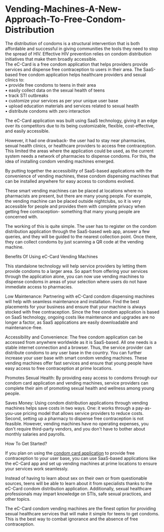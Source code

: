 # Vending-Machines-A-New-Approach-To-Free-Condom-Distribution
The distribution of condoms is a structural intervention that is both affordable and successful in giving communities the tools they need to stop the spread of HIV. Effective HIV prevention relies on condom distribution initiatives that make them broadly accessible.<br>
The eC-Card is a free condom application that helps providers provide services and dispense free contraception to users in their area. The SaaS-based free condom application helps healthcare providers and sexual clinics to:<br>
•	provide free condoms to teens in their area<br>
•	easily collect data on the sexual health of teens<br>
•	track STI outbreaks<br>
•	customize your services as per your unique user base<br>
•	upload education materials and services related to sexual health<br>
•	distribute condoms with zero interaction<br>

The eC-Card application was built using SaaS technology, giving it an edge over its competitors due to its being customizable, flexible, cost-effective, and easily accessible. <br>

However, it had one drawback- the user had to stay near pharmacies, sexual health clinics, or healthcare providers to access free contraception. This limited the areas where the application could be used, as the current system needs a network of pharmacies to dispense condoms. For this, the idea of installing condom vending machines emerged. <br>

By putting together the accessibility of SaaS-based applications with the convenience of vending machines, these condom dispensing machines that can be installed anywhere for easy access to condoms evolved. <br>

These smart vending machines can be placed at locations where no pharmacists are present, but there are many young people. For example, the vending machine can be placed outside nightclubs, so it is very accessible for people and provides them with complete privacy when getting free contraception- something that many young people are concerned with. <br>

The working of this is quite simple. The user has to register on the condom distribution application through the SaaS-based web app, answer a few queries, and they will be guided to the nearest collection point. Once there, they can collect condoms by just scanning a QR code at the vending machine. <br>

Benefits Of Using eC-Card Vending Machines <br>

This standalone technology will help service providers by letting them provide condoms to a larger area. So apart from offering your services through the application alone, you can now use vending machines to dispense condoms in areas of your selection where users do not have immediate access to pharmacies. <br>

Low Maintenance: Partnering with eC-Card condom dispensing machines will help with seamless maintenance and installation. Find the best placements for your business and ensure that your machine is always stocked with free contraception. Since the free condom application is based on SaaS technology, ongoing costs like maintenance and upgrades are no longer a factor, as SaaS applications are easily downloadable and maintenance-free. <br>

Accessibility and Convenience: The free condom application can be accessed from anywhere worldwide as it is SaaS-based. All one needs is a stable internet connection and a browser. Thus, the service provider can distribute condoms to any user base in the country. You can further increase your user base with smart condom vending machines. These vending machines offer fast services and ensure that young people have easy access to free contraception at prime locations. <br>

Promotes Sexual Health: By providing easy access to condoms through our condom card application and vending machines, service providers can complete their aim of promoting sexual health and wellness among young people. <br>

Saves Money: Using condom distribution applications through vending machines helps save costs in two ways. One: it works through a pay-as-you-use pricing model that allows service providers to reduce costs. Second, setting up a pharmacy to dispense free contraception is not feasible. However, vending machines have no operating expenses, you don't require third-party vendors, and you don't have to bother about monthly salaries and payrolls. <br>

How To Get Started?<br>

If you plan on using the <a href="https://www.providedigital.com/ec-card/">condom card application</a> to provide free contraception to your user base, you can use SaaS-based applications like the eC-Card app and set up vending machines at prime locations to ensure your services work seamlessly. <br>

Instead of having to learn about sex on their own or from questionable sources, teens will be able to learn about it from specialists thanks to the eC-Card condom distribution application. Additionally, sexual healthcare professionals may impart knowledge on STIs, safe sexual practices, and other topics.<br>

The eC-Card condom vending machines are the finest option for providing sexual healthcare services that will make it simple for teens to get condoms. This is the best way to combat ignorance and the absence of free contraception.<br>

